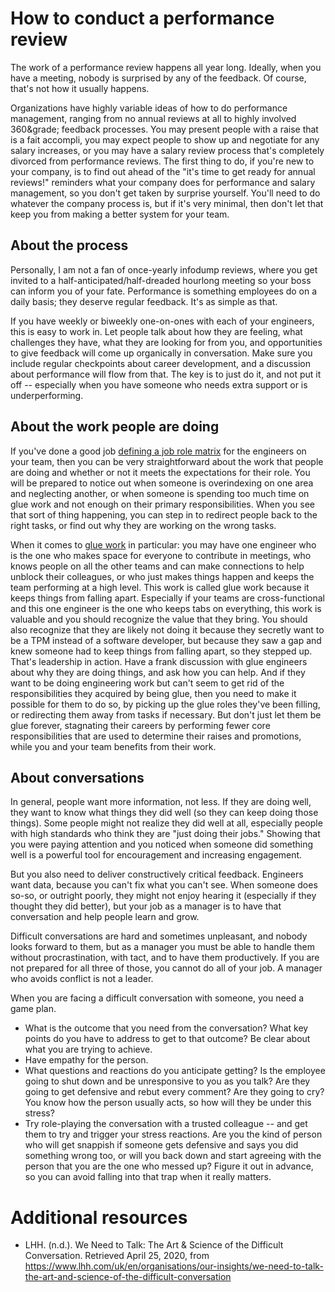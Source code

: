 # How to conduct a performance review

The work of a performance review happens all year long. Ideally, when you have
a meeting, nobody is surprised by any of the feedback. Of course, that's not how it usually
happens.

Organizations have highly variable ideas of how to do performance management, ranging from
no annual reviews at all to highly involved 360&grade; feedback processes. You may present
people with a raise that is a fait accompli, you may expect people to show up and negotiate
for any salary increases, or you may have a salary review process that's completely divorced
from performance reviews. The first thing to do, if you're new to your company, is to 
find out ahead of the "it's time to get ready for annual reviews!" reminders what your 
company does for performance and salary management, so you don't get taken by surprise
yourself. You'll need to do whatever the company process is, but if it's very minimal,
then don't let that keep you from making a better system for your team.

## About the process

Personally, I am not a fan of once-yearly infodump reviews, where you get invited to a
half-anticipated/half-dreaded hourlong meeting so your boss can inform you of your fate. 
Performance is something employees do on a daily basis; they deserve regular feedback.
It's as simple as that. 

If you have weekly or biweekly one-on-ones with each of your engineers, this is easy
to work in. Let people talk about how they are feeling, what challenges they have, what 
they are looking for from you, and opportunities to give feedback will
come up organically in conversation. Make sure you include regular checkpoints about 
career development, and a discussion about performance will flow from that. The key
is to just do it, and not put it off -- especially when you have someone who needs
extra support or is underperforming.

## About the work people are doing

If you've done a good job [defining a job role matrix](create-career-development-paths.md)
for the engineers on your team, then you can be very straightforward about the work
that people are doing and whether or not it meets the expectations for their role. You
will be prepared to notice out when someone is overindexing on one area and neglecting
another, or when someone is spending too much time on glue work and not enough on their 
primary responsibilities. When you see that sort of
thing happening, you can step in to redirect people back to the right tasks, or find 
out why they are working on the wrong tasks. 

When it comes to [glue work](https://noidea.dog/glue) in particular: you may have one engineer who is the one
who makes space for everyone to contribute in meetings, who knows people on all the
other teams and can make connections to help unblock their colleagues, or who just
makes things happen and keeps the team performing at a high level. This work is called
glue work because it keeps things from falling apart. Especially if your teams are
cross-functional and this one engineer is the one who keeps tabs on everything, this
work is valuable and you should recognize the value that they bring. You should also
recognize that they are likely not doing it because they secretly want to be a TPM
instead of a software developer, but because they saw a gap and knew someone had to 
keep things from falling apart, so they stepped up. That's leadership in action. 
Have a frank discussion with glue engineers about why they are doing things, and
ask how you can help. And if they want to be doing engineering work but can't seem 
to get rid of the responsibilities they acquired by being glue, then you need
to make it possible for them to do so, by picking up the glue roles they've been
filling, or redirecting them away from tasks if necessary. But don't just let them
be glue forever, stagnating their careers by performing fewer core responsibilities
that are used to determine their raises and promotions, while you and your team 
benefits from their work.


## About conversations

In general, people want more information, not less. If they are doing well, they want to
know what things they did well (so they can keep doing those things). Some people might
not realize they did well at all, especially people with high standards who think they
are "just doing their jobs." Showing that you were paying attention and you noticed when
someone did something well is a powerful tool for encouragement and increasing engagement.

But you also need to deliver constructively critical feedback. Engineers want data, because
you can't fix what you can't see. When someone does so-so, or outright poorly, they might
not enjoy hearing it (especially if they thought they did better), but your job as a 
manager is to have that conversation and help people learn and grow. 

Difficult conversations are hard and sometimes unpleasant, and nobody looks forward to
them, but as a manager you must be able to handle them without procrastination, with 
tact, and to have them productively. If you are not prepared for all three of those,
you cannot do all of your job. A manager who avoids conflict is not a leader.

When you are facing a difficult conversation with someone, you need a game plan. 
* What is the outcome that you need from the conversation? What key points do you have
to address to get to that outcome? Be clear about what you are trying to achieve.
* Have empathy for the person. 
* What questions and reactions do you anticipate getting? Is the employee going to shut down and be
unresponsive to you as you talk? Are they going to get defensive and rebut every
comment? Are they going to cry? You know how the person usually acts, so how will they 
be under this stress?
* Try role-playing the conversation with a trusted colleague -- and get them to try
and trigger your stress reactions. Are you the kind of person who will get snappish if
someone gets defensive and says you did something wrong too, or will you back down and
start agreeing with the person that you are the one who messed up? Figure it out in 
advance, so you can avoid falling into that trap when it really matters.

# Additional resources

* LHH. (n.d.). We Need to Talk: The Art & Science of the Difficult Conversation. Retrieved April 25, 2020, from https://www.lhh.com/uk/en/organisations/our-insights/we-need-to-talk-the-art-and-science-of-the-difficult-conversation
